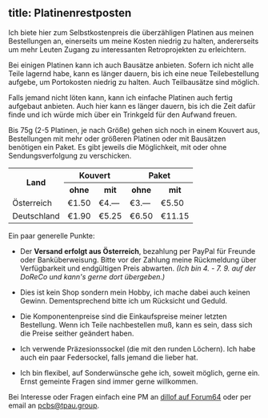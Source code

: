 title: Platinenrestposten
---
Ich biete hier zum Selbstkostenpreis die überzähligen Platinen aus meinen Bestellungen an, einerseits um meine Kosten niedrig zu halten, andererseits um mehr Leuten Zugang zu interessanten Retroprojekten zu erleichtern.

Bei einigen Platinen kann ich auch Bausätze anbieten. Sofern ich nicht alle Teile lagernd habe, kann es länger dauern, bis ich eine neue Teilebestellung aufgebe, um Portokosten niedrig zu halten. Auch Teilbausätze sind möglich.

Falls jemand nicht löten kann, kann ich einfache Platinen auch fertig aufgebaut anbieten. Auch hier kann es länger dauern, bis ich die Zeit dafür finde und ich würde mich über ein Trinkgeld für den Aufwand freuen.

Bis 75g (2-5 Platinen, je nach Größe) gehen sich noch in einem Kouvert aus, Bestellungen mit mehr oder größeren Platinen oder mit Bausätzen benötigen ein Paket. Es gibt jeweils die Möglichkeit, mit oder ohne Sendungsverfolgung zu verschicken.

<table class="components postage">
<tr class="header"><th rowspan="2">Land</th><th colspan="2">Kouvert</th><th colspan="2">Paket</th></tr>
<tr class="header"><th>ohne</th><th>mit</th><th>ohne</th><th>mit</th></tr>
<tr class="country"><td>Österreich</td><td>€1.50</td><td>€4.—</td><td>€3.—</td><td>€5.50</td></tr>
<tr class="country"><td>Deutschland</td><td>€1.90</td><td>€5.25</td><td>€6.50</td><td>€11.15</td></tr>
</table>

Ein paar generelle Punkte:

- Der **Versand erfolgt aus Österreich**, bezahlung per PayPal für Freunde oder Banküberweisung. Bitte vor der Zahlung meine Rückmeldung über Verfügbarkeit und endgültigen Preis abwarten. *(Ich bin 4. - 7. 9. auf der DoReCo und kann's gerne dort übergeben.)*

- Dies ist kein Shop sondern mein Hobby, ich mache dabei auch keinen Gewinn. Dementsprechend bitte ich um Rücksicht und Geduld.

- Die Komponentenpreise sind die Einkaufspreise meiner letzten Bestellung. Wenn ich Teile nachbestellen muß, kann es sein, dass sich die Preise seither geändert haben. 

- Ich verwende Präzesionssockel (die mit den runden Löchern). Ich habe auch ein paar Federsockel, falls jemand die lieber hat.

- Ich bin flexibel, auf Sonderwünsche gehe ich, soweit möglich, gerne ein. Ernst gemeinte Fragen sind immer gerne willkommen.

Bei Interesse oder Fragen einfach eine PM an [dillof auf Forum64](https://www.forum64.de/wcf/index.php?user/22674-dillof/) oder per email an [pcbs@tpau.group](mailto:pcbs@tpau.group).
